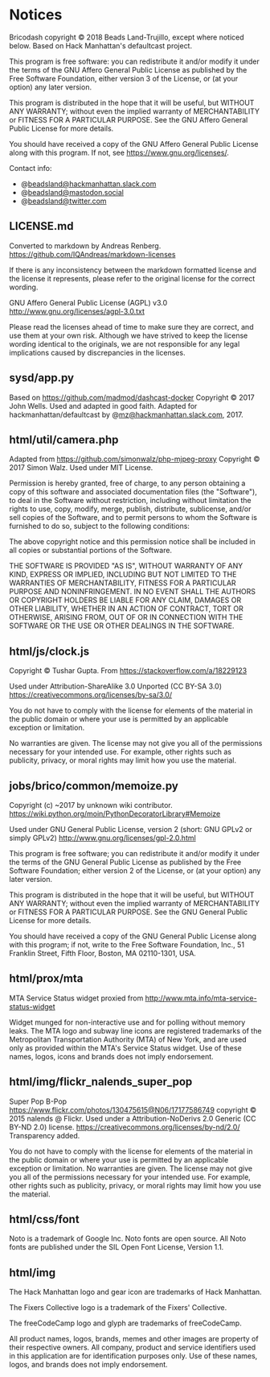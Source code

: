 # Notices

Bricodash copyright © 2018 Beads Land-Trujillo, except where noticed below.
Based on Hack Manhattan's defaultcast project.

This program is free software: you can redistribute it and/or modify
it under the terms of the GNU Affero General Public License as published
by the Free Software Foundation, either version 3 of the License, or
(at your option) any later version.

This program is distributed in the hope that it will be useful,
but WITHOUT ANY WARRANTY; without even the implied warranty of
MERCHANTABILITY or FITNESS FOR A PARTICULAR PURPOSE.  See the
GNU Affero General Public License for more details.

You should have received a copy of the GNU Affero General Public License
along with this program.  If not, see <https://www.gnu.org/licenses/>.

Contact info:
* @beadsland@hackmanhattan.slack.com
* @beadsland@mastodon.social
* @beadsland@twitter.com


## LICENSE.md

Converted to markdown by Andreas Renberg. https://github.com/IQAndreas/markdown-licenses

If there is any inconsistency between the markdown formatted license and
the license it represents, please refer to the original license for the
correct wording.

GNU Affero General Public License (AGPL) v3.0 <http://www.gnu.org/licenses/agpl-3.0.txt>

Please read the licenses ahead of time to make sure they are correct,
and use them at your own risk. Although we have strived to keep the license
wording identical to the originals, we are not responsible for any legal
implications caused by discrepancies in the licenses.


## sysd/app.py

Based on https://github.com/madmod/dashcast-docker
Copyright © 2017 John Wells. Used and adapted in good faith.
Adapted for hackmanhattan/defaultcast by @mz@hackmanhattan.slack.com, 2017.


## html/util/camera.php

Adapted from https://github.com/simonwalz/php-mjpeg-proxy
Copyright © 2017 Simon Walz. Used under MIT License.

Permission is hereby granted, free of charge, to any person obtaining a copy
of this software and associated documentation files (the "Software"), to deal
in the Software without restriction, including without limitation the rights
to use, copy, modify, merge, publish, distribute, sublicense, and/or sell
copies of the Software, and to permit persons to whom the Software is
furnished to do so, subject to the following conditions:

The above copyright notice and this permission notice shall be included in all
copies or substantial portions of the Software.

THE SOFTWARE IS PROVIDED "AS IS", WITHOUT WARRANTY OF ANY KIND, EXPRESS OR
IMPLIED, INCLUDING BUT NOT LIMITED TO THE WARRANTIES OF MERCHANTABILITY,
FITNESS FOR A PARTICULAR PURPOSE AND NONINFRINGEMENT. IN NO EVENT SHALL THE
AUTHORS OR COPYRIGHT HOLDERS BE LIABLE FOR ANY CLAIM, DAMAGES OR OTHER
LIABILITY, WHETHER IN AN ACTION OF CONTRACT, TORT OR OTHERWISE, ARISING FROM,
OUT OF OR IN CONNECTION WITH THE SOFTWARE OR THE USE OR OTHER DEALINGS IN THE
SOFTWARE.


## html/js/clock.js

Copyright © Tushar Gupta. From https://stackoverflow.com/a/18229123

Used under Attribution-ShareAlike 3.0 Unported (CC BY-SA 3.0)
https://creativecommons.org/licenses/by-sa/3.0/

You do not have to comply with the license for elements of the material
in the public domain or where your use is permitted by an applicable
exception or limitation.

No warranties are given. The license may not give you all of the permissions
necessary for your intended use. For example, other rights such as publicity,
privacy, or moral rights may limit how you use the material.


## jobs/brico/common/memoize.py

Copyright (c) ~2017 by unknown wiki contributor.
https://wiki.python.org/moin/PythonDecoratorLibrary#Memoize

Used under GNU General Public License, version 2 (short: GNU GPLv2 or simply GPLv2)
http://www.gnu.org/licenses/gpl-2.0.html

This program is free software; you can redistribute it and/or
modify it under the terms of the GNU General Public License
as published by the Free Software Foundation; either version 2
of the License, or (at your option) any later version.

This program is distributed in the hope that it will be useful,
but WITHOUT ANY WARRANTY; without even the implied warranty of
MERCHANTABILITY or FITNESS FOR A PARTICULAR PURPOSE.  See the
GNU General Public License for more details.

You should have received a copy of the GNU General Public License
along with this program; if not, write to the Free Software
Foundation, Inc., 51 Franklin Street, Fifth Floor, Boston, MA  02110-1301, USA.


## html/prox/mta

MTA Service Status widget proxied from http://www.mta.info/mta-service-status-widget

Widget munged for non-interactive use and for polling without memory leaks.
The MTA logo and subway line icons are registered trademarks of the Metropolitan
Transportation Authority (MTA) of New York, and are used only as provided within
the MTA's Service Status widget.
Use of these names, logos, icons and brands does not imply endorsement.


## html/img/flickr_nalends_super_pop

Super Pop B-Pop <https://www.flickr.com/photos/130475615@N06/17177586749>
copyright © 2015 nalends @ Flickr.
Used under a Attribution-NoDerivs 2.0 Generic (CC BY-ND 2.0) license.
https://creativecommons.org/licenses/by-nd/2.0/ Transparency added.

You do not have to comply with the license for elements of the material
in the public domain or where your use is permitted by an applicable
exception or limitation. No warranties are given. The license may not give
you all of the permissions necessary for your intended use. For example,
other rights such as publicity, privacy, or moral rights may limit how
you use the material.


## html/css/font

Noto is a trademark of Google Inc. Noto fonts are open source.
All Noto fonts are published under the SIL Open Font License, Version 1.1.


## html/img

The Hack Manhattan logo and gear icon are trademarks of Hack Manhattan.

The Fixers Collective logo is a trademark of the Fixers' Collective.

The freeCodeCamp logo and glyph are trademarks of freeCodeCamp.

All product names, logos, brands, memes and other images are property of
their respective owners. All company, product and service identifiers used
in this application are for identification purposes only. Use of these
names, logos, and brands does not imply endorsement.
